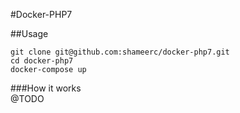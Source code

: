 #Docker-PHP7

##Usage
~~~
git clone git@github.com:shameerc/docker-php7.git
cd docker-php7
docker-compose up
~~~

###How it works  
@TODO